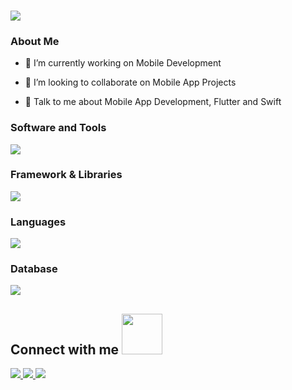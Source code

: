 

<h3 align="left">
  <a href="https://git.io/typing-svg">
    <img src="https://readme-typing-svg.herokuapp.com/?lines=Hello,+There!+👋;This+is+Ecem+Bostancıoğlu..;Nice+to+meet+you!&center=true&size=25">
  </a>
</h3>

<h3> About Me</h3>


- 🔭 I’m currently working on Mobile Development

- 👯 I’m looking to collaborate on Mobile App Projects

- 💬 Talk to me about Mobile App Development, Flutter and Swift


<h3 align="left">Software and Tools</h3>
<p align="left">
  <a href="https://skillicons.dev">
    <img src="https://skillicons.dev/icons?i=androidstudio,idea,git,postman,stackoverflow,vscode" />
  </a>
</p>

<h3 align="left">Framework & Libraries</h3>
<p align="left">
  <a href="https://skillicons.dev">
    <img src="https://skillicons.dev/icons?i=flutter,swift" />
  </a>
</p>

<h3 align="left">Languages</h3>
<p align="left">
  <a href="https://skillicons.dev">
    <img src="https://skillicons.dev/icons?i=dart,swift,python" />
  </a>
</p>



<h3 align="left">Database</h3>
<p align="left">
  <a href="https://skillicons.dev">
    <img src="https://skillicons.dev/icons?i=firebase,mysql" />
  </a>
</p>
   



<h2> Connect with me <img src='https://raw.githubusercontent.com/ShahriarShafin/ShahriarShafin/main/Assets/handshake.gif' width="65px" height="65px"> </h2>

<p align="left">
  <a href="https://www.linkedin.com/in/ecembostancioglu">
    <img src="https://skillicons.dev/icons?i=linkedin" />
  </a>
    <a href="https://www.twitter.com/ecemsb">
    <img src="https://skillicons.dev/icons?i=twitter" />
  </a>
  <a href="https://www.github.com/ecembostancioglu">
    <img src="https://skillicons.dev/icons?i=github" />
  </a>
  
</p>

</br>
</br>

<br>
